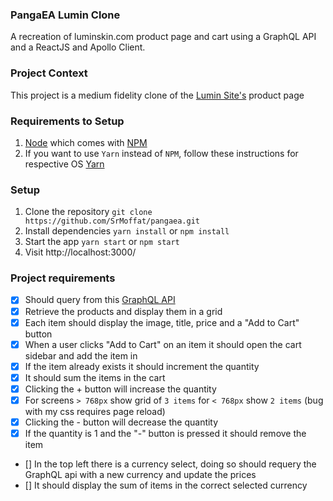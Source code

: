 ### PangaEA Lumin Clone
A recreation of luminskin.com product page and cart using a GraphQL API and a ReactJS and Apollo Client.

### Project Context
This project is a medium fidelity clone of the [Lumin Site's](https://store.luminskin.com/products) product page

### Requirements to Setup
1. [Node](https://nodejs.org/en/download/) which comes with [NPM](https://www.npmjs.com/package/npm) 
2. If you want to use `Yarn` instead of `NPM`, follow these instructions for respective OS [Yarn](https://classic.yarnpkg.com/en/docs/install/#mac-stable)

### Setup 
1. Clone the repository
`git clone https://github.com/SrMoffat/pangaea.git`
2. Install dependencies
`yarn install` or `npm install`
3. Start the app
`yarn start` or `npm start`
4. Visit http://localhost:3000/

### Project requirements
- [x] Should query from this [GraphQL API](https://pangaea-interviews.now.sh/api/graphql)
- [x] Retrieve the products and display them in a grid
- [x] Each item should display the image, title, price and a "Add to Cart" button
- [x] When a user clicks "Add to Cart" on an item it should open the cart sidebar and add the item in
- [x] If the item already exists it should increment the quantity
- [x] It should sum the items in the cart 
- [x] Clicking the + button will increase the quantity
- [x] For screens `> 768px` show grid of `3 items` for `< 768px` show `2 items` (bug with my css requires page reload)
- [x] Clicking the - button will decrease the quantity
- [x] If the quantity is 1 and the "-" button is pressed it should remove the item
- [] In the top left there is a currency select, doing so should requery the GraphQL api with a new currency and update the prices
- [] It should display the sum of items in the correct selected currency

